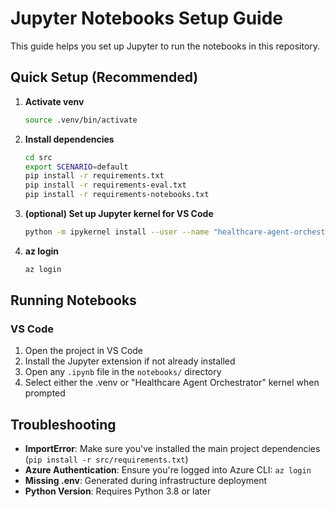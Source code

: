 # Jupyter Notebooks Setup Guide

This guide helps you set up Jupyter to run the notebooks in this repository.

## Quick Setup (Recommended)

1. **Activate venv**

    ```bash
    source .venv/bin/activate
    ```

1. **Install dependencies**

   ```bash
   cd src
   export SCENARIO=default
   pip install -r requirements.txt
   pip install -r requirements-eval.txt
   pip install -r requirements-notebooks.txt
   ```

1. **(optional) Set up Jupyter kernel for VS Code**

   ```bash
   python -m ipykernel install --user --name "healthcare-agent-orchestrator" --display-name "Healthcare Agent Orchestrator"

1. **az login**
   ```bash
   az login
   ```

## Running Notebooks

### VS Code

1. Open the project in VS Code
2. Install the Jupyter extension if not already installed
3. Open any `.ipynb` file in the `notebooks/` directory
4. Select either the .venv or "Healthcare Agent Orchestrator" kernel when prompted

## Troubleshooting

- **ImportError**: Make sure you've installed the main project dependencies (`pip install -r src/requirements.txt`)
- **Azure Authentication**: Ensure you're logged into Azure CLI: `az login`
- **Missing .env**: Generated during infrastructure deployment
- **Python Version**: Requires Python 3.8 or later
